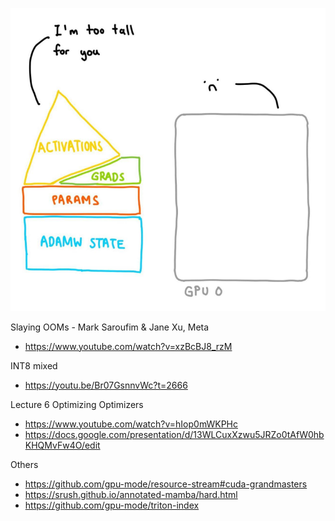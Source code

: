 ![](https://github.com/a-r-r-o-w/cogvideox-factory/blob/main/assets/slaying-ooms.png)

Slaying OOMs - Mark Saroufim & Jane Xu, Meta 
- https://www.youtube.com/watch?v=xzBcBJ8_rzM

INT8 mixed
- https://youtu.be/Br07GsnnvWc?t=2666

Lecture 6 Optimizing Optimizers
- https://www.youtube.com/watch?v=hIop0mWKPHc
- https://docs.google.com/presentation/d/13WLCuxXzwu5JRZo0tAfW0hbKHQMvFw4O/edit

Others
- https://github.com/gpu-mode/resource-stream#cuda-grandmasters
- https://srush.github.io/annotated-mamba/hard.html
- https://github.com/gpu-mode/triton-index


